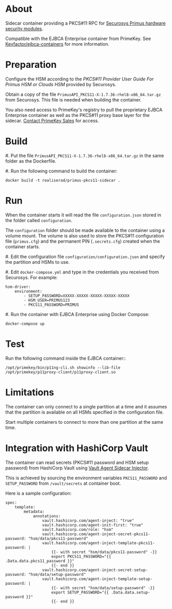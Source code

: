 About
=====

Sidecar container providing a PKCS#11 RPC for [Securosys Primus hardware security modules](https://www.securosys.com/en/products/primus-hardware-security-modules-hsm).

Compatible with the EJBCA Enterprise container from PrimeKey. See [Keyfactor/ejbca-containers](https://github.com/Keyfactor/ejbca-containers) for more information.

Preparation
===========

Configure the HSM according to the *PKCS#11 Provider User Guide For Primus HSM or Clouds HSM* provided by Securosys.

Obtain a copy of the file ``PrimusAPI_PKCS11-X-1.7.36-rhel8-x86_64.tar.gz`` from Securosys. This file is needed when building the container.

You also need access to PrimeKey's registry to pull the proprietary EJBCA Enterprise container as well as the PKCS#11 proxy base layer for the sidecar. [Contact PrimeKey Sales](https://www.primekey.com/products/ejbca-enterprise/#Contact) for access.

Build
=====

#. Put the file ``PrimusAPI_PKCS11-X-1.7.36-rhel8-x86_64.tar.gz`` in the same folder as the Dockerfile.

#. Run the following command to build the container:

    docker build -t realiserad/primus-pkcs11-sidecar .

Run
===

When the container starts it will read the file ``configuration.json`` stored in the folder called ``configuration``. 

The ``configuration`` folder should be made available to the container using a volume mount. The volume is also used to store the PKCS#11 configuration file (``primus.cfg``) and the permanent PIN (``.secrets.cfg``) created when the container starts.

#. Edit the configuration file ``configuration/configuration.json`` and specify the partition and HSMs to use.

#. Edit ``docker-compose.yml`` and type in the credentials you received from Securosys. For example:

    hsm-driver:
        environment:
            - SETUP_PASSWORD=XXXXX-XXXXX-XXXXX-XXXXX-XXXXX
            - HSM_USER=PRIMUS123
            - PKCS11_PASSWORD=PRIMUS

#. Run the container with EJBCA Enterprise using Docker Compose:

    docker-compose up

Test
====

Run the following command inside the EJBCA container::

    /opt/primekey/bin/p11ng-cli.sh showinfo --lib-file /opt/primekey/p11proxy-client/p11proxy-client.so

Limitations
===========

The container can only connect to a single partition at a time and it assumes that the partition is available on all HSMs specified in the configuration file.

Start multiple containers to connect to more than one partition at the same time.

Integration with HashiCorp Vault
================================

The container can read secrets (PKCS#11 password and HSM setup password) from HashiCorp Vault using [Vault Agent Sidecar Injector](https://github.com/hashicorp/vault-k8s).

This is achieved by sourcing the environment variables ``PKCS11_PASSWORD`` and ``SETUP_PASSWORD`` from ``/vault/secrets`` at container boot.

Here is a sample configuration:

    spec:
        template:
            metadata:
                annotations:
                    vault.hashicorp.com/agent-inject: "true"
                    vault.hashicorp.com/agent-init-first: "true"
                    vault.hashicorp.com/role: "hsm"
                    vault.hashicorp.com/agent-inject-secret-pkcs11-password: "hsm/data/pkcs11-password"
                    vault.hashicorp.com/agent-inject-template-pkcs11-password: |
                        {{- with secret "hsm/data/pkcs11-password" -}}
                        export PKCS11_PASSWORD="{{ .Data.data.pkcs11_password }}"
                        {{- end }}
                    vault.hashicorp.com/agent-inject-secret-setup-password: "hsm/data/setup-password"
                    vault.hashicorp.com/agent-inject-template-setup-password: |
                        {{- with secret "hsm/data/setup-password" -}}
                        export SETUP_PASSWORD="{{ .Data.data.setup-password }}"
                        {{- end }}